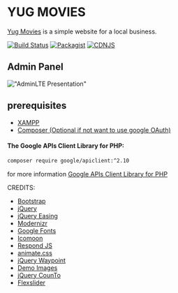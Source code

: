 
# YUG MOVIES

[Yug Movies](http://yugmovies.savanpatel.tk/) is a simple website for a local business.

[![Build Status](https://img.shields.io/travis/ColorlibHQ/AdminLTE/master.svg)](https://travis-ci.org/ColorlibHQ/AdminLTE)
[![Packagist](https://img.shields.io/packagist/v/almasaeed2010/adminlte.svg)](https://packagist.org/packages/almasaeed2010/adminlte)
[![CDNJS](https://img.shields.io/cdnjs/v/admin-lte.svg)](https://cdnjs.com/libraries/admin-lte)

## Admin Panel

!["AdminLTE Presentation"](https://icecube-eu-829.icedrive.io/thumbnail?p=31qdbiR4jJADcX8pio.H63t5KWRRLJtbkT1z1JyKabPlsj1FROTIaYO_fVdFoGy4HuUkkUUeA_7gVfZJ2aORCvK6OJ6HgLglYnv45wJ0oWp4iN3IHlDyCn8p0gt2ur_h&w=2024&h=2024&m=cropped "AdminLTE Presentation")

## prerequisites

- [XAMPP](https://www.apachefriends.org/index.html)
- [Composer (Optional if not want to use google OAuth)](https://getcomposer.org/download/)

#### The Google APIs Client Library for PHP:
```bash
composer require google/apiclient:^2.10
```
for more information [Google APIs Client Library for PHP](https://github.com/googleapis/google-api-php-client)


CREDITS:

* [Bootstrap](http://getbootstrap.com/)
* [jQuery](http://jquery.com/)
* [jQuery Easing](http://gsgd.co.uk/sandbox/jquery/easing/)
* [Modernizr](http://modernizr.com/)
* [Google Fonts](https://www.google.com/fonts/)
* [Icomoon](https://icomoon.io/app/)
* [Respond JS](https://github.com/scottjehl/Respond/blob/master/LICENSE-MIT)
* [animate.css](http://daneden.me/animate)
* [jQuery Waypoint](https://github.com/imakewebthings/waypoints/blog/master/licenses.txt)
* [Demo Images](http://blog.gessato.com/)
* [jQuery CounTo](https://github.com/mhuggins/jquery-countTo)
* [Flexslider](http://flexslider.woothemes.com/)
